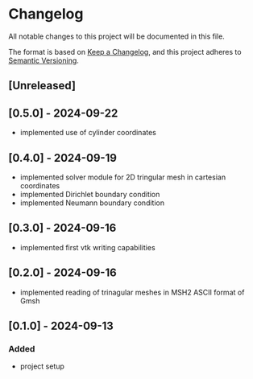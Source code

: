 # Changelog

All notable changes to this project will be documented in this file.

The format is based on [Keep a Changelog](https://keepachangelog.com/en/1.1.0/),
and this project adheres to [Semantic Versioning](https://semver.org/spec/v2.0.0.html).

## [Unreleased]

## [0.5.0] - 2024-09-22

- implemented use of cylinder coordinates

## [0.4.0] - 2024-09-19

- implemented solver module for 2D tringular mesh in cartesian coordinates
- implemented Dirichlet boundary condition
- implemented Neumann boundary condition

## [0.3.0] - 2024-09-16

- implemented first vtk writing capabilities

## [0.2.0] - 2024-09-16

- implemented reading of trinagular meshes in MSH2 ASCII format of Gmsh

## [0.1.0] - 2024-09-13

### Added

- project setup